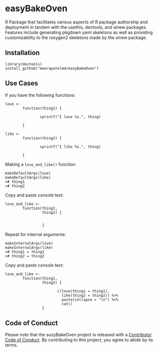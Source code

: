 # easyBakeOven  

R Package that facilitates various aspects of R package authorship and deployment in tandem with the usethis, devtools, and sinew packages. Features include generating pkgdown yaml skeletons as well as providing customizability to the roxygen2 skeletons made by the sinew package.     


## Installation  

```  
library(devtools)  
install_github("meerapatelmd/easyBakeOven")  

```  

## Use Cases  

If you have the following functions:  

```
love <- 
        function(thing1) {
                
                sprintf("I love %s.", thing)
                
        }

like <- 
        function(thing2) {
                
                sprintf("I like %s.", thing)
                
        }
```

Making a `love_and_like()` function:   

```  
makeDefaultArgs(love)  
makeDefaultArgs(like)  
># thing1  
># thing2
```

Copy and paste console text:  

```  
love_and_like <-
        function(thing1,
                 thing2) {
                 
                 
                 }
```  

Repeat for internal arguments:  

```  
makeInternalArgs(love)  
makeInternalArgs(like)  
># thing1 = thing1  
># thing2 = thing2  
```

Copy and paste console text:  

```  
love_and_like <-
        function(thing1,
                 thing2) {
                 
                        c(love(thing1 = thing1),
                          like(thing2 = thing2)) %>%
                          paste(collapse = "\n") %>%
                          cat()
                 }
```  


## Code of Conduct

Please note that the suzyBakeOven project is released with a [Contributor Code of Conduct](https://contributor-covenant.org/version/2/0/CODE_OF_CONDUCT.html). By contributing to this project, you agree to abide by its terms.  

